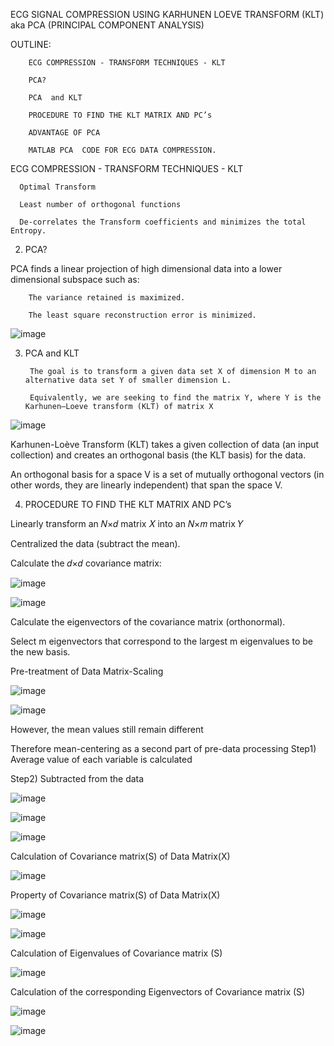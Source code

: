 
ECG  SIGNAL  COMPRESSION USING  KARHUNEN  LOEVE  TRANSFORM  (KLT)
aka PCA (PRINCIPAL COMPONENT ANALYSIS)

OUTLINE:

        ECG COMPRESSION - TRANSFORM TECHNIQUES - KLT

        PCA?

        PCA  and KLT

        PROCEDURE TO FIND THE KLT MATRIX AND PC’s

        ADVANTAGE OF PCA

        MATLAB PCA  CODE FOR ECG DATA COMPRESSION.


ECG COMPRESSION - TRANSFORM TECHNIQUES - KLT

      Optimal Transform
      
      Least number of orthogonal functions
      
      De-correlates the Transform coefficients and minimizes the total Entropy.

2.  PCA?

PCA finds a linear projection of high dimensional data into a lower dimensional subspace such as: 

        The variance retained is maximized.
        
        The least square reconstruction error is minimized.
        
![image](https://user-images.githubusercontent.com/117635899/213463276-6c41df3a-f734-40d8-bfba-3361101db62c.png)

3. PCA  and KLT

        The goal is to transform a given data set X of dimension M to an alternative data set Y of smaller dimension L. 

        Equivalently, we are seeking to find the matrix Y, where Y is the Karhunen–Loeve transform (KLT) of matrix X


![image](https://user-images.githubusercontent.com/117635899/213463747-a41ef70e-4970-4954-9518-1484231526aa.png)


Karhunen-Loève Transform (KLT) takes a given collection of data (an input collection) and creates an orthogonal basis (the KLT basis) for the data. 

An orthogonal basis for a space V is a set of mutually orthogonal vectors (in other words, they are linearly independent) that span the space V. 

4. PROCEDURE TO FIND THE KLT MATRIX AND PC’s

Linearly transform an 𝑁×𝑑 matrix 𝑋 into an 𝑁×𝑚 matrix 𝑌

   Centralized the data (subtract the mean).
   
   Calculate the 𝑑×𝑑 covariance matrix: 
   
![image](https://user-images.githubusercontent.com/117635899/213464287-c0433412-4441-46fe-88c4-2ecbafdb4335.png)

![image](https://user-images.githubusercontent.com/117635899/213464356-4fe485ab-72b9-4799-bff5-b44d5c03b96e.png)

Calculate the eigenvectors of the covariance matrix (orthonormal).

Select m eigenvectors that correspond to the largest m eigenvalues to be the new basis. 

Pre-treatment of Data Matrix-Scaling

![image](https://user-images.githubusercontent.com/117635899/213464775-975c5ba7-c182-420f-b402-750e04315422.png)

![image](https://user-images.githubusercontent.com/117635899/213465255-c99ca55a-bc43-4709-9fd5-52260b3b72c6.png)


However, the mean values still remain different

Therefore mean-centering  as a second part of pre-data processing
Step1) Average value of each variable is calculated

Step2) Subtracted from the data


![image](https://user-images.githubusercontent.com/117635899/213465420-66c6c4a4-858a-491d-b3e8-ef7739ce2d3b.png)

![image](https://user-images.githubusercontent.com/117635899/213465579-b98aa59f-9469-4d17-acc4-50555de8cfdd.png)

![image](https://user-images.githubusercontent.com/117635899/213465700-dffa521f-162d-440a-870f-957e8c8f03cf.png)


Calculation of Covariance matrix(S) of Data Matrix(X)

![image](https://user-images.githubusercontent.com/117635899/213466575-429dbcee-3fab-4a40-ab2d-15404f9a85ee.png)

Property of Covariance matrix(S) of Data Matrix(X)

![image](https://user-images.githubusercontent.com/117635899/213466809-5afc9f83-6114-43d5-a20a-89c4eda154ab.png)

![image](https://user-images.githubusercontent.com/117635899/213466921-7c017179-557c-4b59-a3f2-a13e398de2d3.png)

Calculation of Eigenvalues of Covariance matrix (S)

![image](https://user-images.githubusercontent.com/117635899/213467074-cdc07f1f-0ed8-4c5f-aafb-133ed0e18293.png)

Calculation of the corresponding Eigenvectors of Covariance matrix (S)

![image](https://user-images.githubusercontent.com/117635899/213467292-712237c0-6d0b-43a5-aad8-dbb6079ab1aa.png)

![image](https://user-images.githubusercontent.com/117635899/213467522-6836b185-300a-4a1c-914a-8a7a116a6aa9.png)

